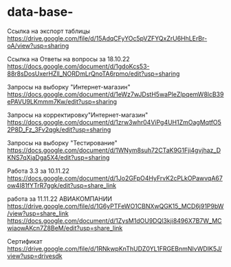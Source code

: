 # data-base-
Ссылка на экспорт таблицы
https://drive.google.com/file/d/15AdqCFyYOc5pVZFYQxZrU6HhLErBr-oA/view?usp=sharing

Ссылка на Ответы на вопросы за 18.10.22
https://docs.google.com/document/d/1gdoKcs53-88r8sDosUxerHZll_NORDmLrQnoTA6rpmo/edit?usp=sharing

Запросы на выборку "Интернет-магазин" https://docs.google.com/document/d/1eWz7wJDstH5waPleZIpqemW8lcB39ePAVU9LKmmm7Kw/edit?usp=sharing

Запросы на корректировку"Интернет-магазин" https://docs.google.com/document/d/1zrw3whr04ViPg4UH1ZmOagMqtfO52P8D_Fz_3Fv2qgk/edit?usp=sharing

Запросы на выборку "Тестирование" https://docs.google.com/document/d/1WNym8suh72CTaK9G1Fji4gvjhaz_DKNS7qXjaDga5X4/edit?usp=sharing



Работа 3.3 за 10.11.22
https://docs.google.com/document/d/1Jo2GFpO4HyFrvK2cPLkOPawvqA67ow4I81fYTrR7ggk/edit?usp=share_link




работа за 11.11.22 АВИАКОМПАНИИ 
https://drive.google.com/file/d/1G6yPTFeWO1CBNXwQGK15_MCD6j91P9bW/view?usp=share_link
https://docs.google.com/document/d/1ZysM1dOU9DQl3kji8496X7B7W_MCwiaowAKcn7Z8BeM/edit?usp=share_link


Сертификат
https://drive.google.com/file/d/1RNkwpKnThUDZ0YL1FRGEBnmNIvWDIK5J/view?usp=drivesdk 
